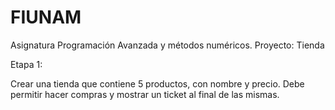 # FIUNAM

Asignatura Programación Avanzada y métodos numéricos.
Proyecto: Tienda

Etapa 1:

  Crear una tienda que contiene 5 productos, con nombre y precio. Debe permitir hacer compras  y mostrar un ticket al final de
  las mismas.
  
